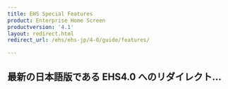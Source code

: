 ```yaml
---
title: EHS Special Features
product: Enterprise Home Screen
productversion: '4.1'
layout: redirect.html
redirect_url: /ehs/ehs-jp/4-0/guide/features/

---
```


## 最新の日本語版である EHS4.0 へのリダイレクト...










